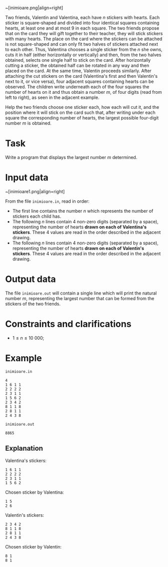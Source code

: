 ~[inimioare.png|align=right]

Two friends, Valentin and Valentina, each have $n$ stickers with hearts. Each sticker is square-shaped and divided into four identical squares containing hearts, at least one and at most $9$ in each square. The two friends propose that on the card they will gift together to their teacher, they will stick stickers with many hearts. The place on the card where the stickers can be attached is not square-shaped and can only fit two halves of stickers attached next to each other. Thus, Valentina chooses a single sticker from the $n$ she owns, cuts it in half (either horizontally or vertically) and then, from the two halves obtained, selects one single half to stick on the card. After horizontally cutting a sticker, the obtained half can be rotated in any way and then placed on the card. At the same time, Valentin proceeds similarly. After attaching the cut stickers on the card (Valentina's first and then Valentin's next to it, or vice versa), four adjacent squares containing hearts can be observed. The children write underneath each of the four squares the number of hearts on it and thus obtain a number $m$, of four digits (read from left to right), as seen in the adjacent example.

Help the two friends choose one sticker each, how each will cut it, and the position where it will stick on the card such that, after writing under each square the corresponding number of hearts, the largest possible four-digit number $m$ is obtained.

# Task

Write a program that displays the largest number $m$ determined.

# Input data

~[inimioare1.png|align=right]

From the file `inimioare.in`, read in order:

* The first line contains the number $n$ which represents the number of stickers each child has.
* The following $n$ lines contain $4$ non-zero digits (separated by a space), representing the number of hearts **drawn on each of Valentina's stickers**. These $4$ values are read in the order described in the adjacent drawing.
* The following $n$ lines contain $4$ non-zero digits (separated by a space), representing the number of hearts **drawn on each of Valentin's stickers**. These $4$ values are read in the order described in the adjacent drawing.

# Output data

The file `inimioare.out` will contain a single line which will print the natural number $m$, representing the largest number that can be formed from the stickers of the two friends.

# Constraints and clarifications

* $1 \leq n \leq 10 \ 000$;

# Example

`inimioare.in`
```
4
1 6 1 1
2 2 2 2
2 3 1 1
1 5 6 2
2 3 4 2
8 1 1 8
2 8 1 1
2 4 3 8
```

`inimioare.out`
```
8865
```

## Explanation

Valentina's stickers:

```
1 6 1 1
2 2 2 2
2 3 1 1
1 5 6 2
```

Chosen sticker by Valentina:
```
1 5
2 6
```

Valentin's stickers:
```
2 3 4 2
8 1 1 8
2 8 1 1
2 4 3 8
```

Chosen sticker by Valentin:
```
8 1
8 1
